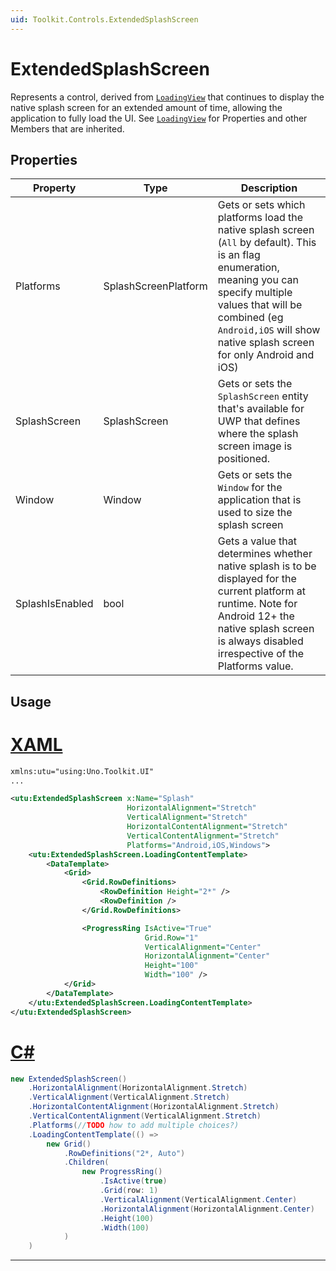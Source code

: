 ```yaml
---
uid: Toolkit.Controls.ExtendedSplashScreen
---
```

# ExtendedSplashScreen
Represents a control, derived from [`LoadingView`](xref:Toolkit.Controls.LoadingView) that continues to display the native splash screen for an extended amount of time, allowing the application to fully load the UI. See [`LoadingView`](xref:Toolkit.Controls.LoadingView) for Properties and other Members that are inherited.

## Properties

Property|Type|Description
-|-|-
Platforms|SplashScreenPlatform|Gets or sets which platforms load the native splash screen (`All` by default). This is an flag enumeration, meaning you can specify multiple values that will be combined (eg `Android,iOS` will show native splash screen for only Android and iOS)
SplashScreen|SplashScreen|Gets or sets the `SplashScreen` entity that's available for UWP that defines where the splash screen image is positioned.
Window|Window|Gets or sets the `Window` for the application that is used to size the splash screen
SplashIsEnabled|bool|Gets a value that determines whether native splash is to be displayed for the current platform at runtime. Note for Android 12+ the native splash screen is always disabled irrespective of the Platforms value.


## Usage
# [**XAML**](#tab/xaml)
```xml
xmlns:utu="using:Uno.Toolkit.UI"
...

<utu:ExtendedSplashScreen x:Name="Splash"
                          HorizontalAlignment="Stretch"
                          VerticalAlignment="Stretch"
                          HorizontalContentAlignment="Stretch"
                          VerticalContentAlignment="Stretch"
                          Platforms="Android,iOS,Windows">
    <utu:ExtendedSplashScreen.LoadingContentTemplate>
        <DataTemplate>
            <Grid>
                <Grid.RowDefinitions>
                    <RowDefinition Height="2*" />
                    <RowDefinition />
                </Grid.RowDefinitions>

                <ProgressRing IsActive="True"
                              Grid.Row="1"
                              VerticalAlignment="Center"
                              HorizontalAlignment="Center"
                              Height="100"
                              Width="100" />
            </Grid>
        </DataTemplate>
    </utu:ExtendedSplashScreen.LoadingContentTemplate>
</utu:ExtendedSplashScreen>
```
# [**C#**](#tab/csharp)
```cs
new ExtendedSplashScreen()
    .HorizontalAlignment(HorizontalAlignment.Stretch)
    .VerticalAlignment(VerticalAlignment.Stretch)
    .HorizontalContentAlignment(HorizontalAlignment.Stretch)
    .VerticalContentAlignment(VerticalAlignment.Stretch)
    .Platforms(//TODO how to add multiple choices?)
    .LoadingContentTemplate(() =>
        new Grid()
            .RowDefinitions("2*, Auto")
            .Children(
                new ProgressRing()
                    .IsActive(true)
                    .Grid(row: 1)
                    .VerticalAlignment(VerticalAlignment.Center)
                    .HorizontalAlignment(HorizontalAlignment.Center)
                    .Height(100)
                    .Width(100)
            )
    )
```
***